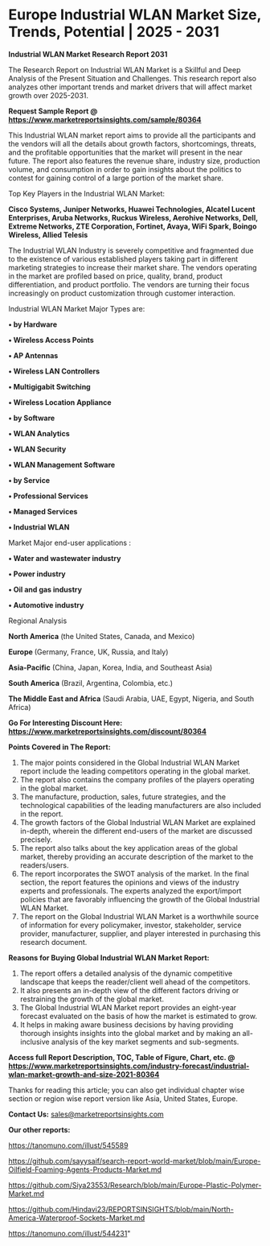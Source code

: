 # Europe Industrial WLAN Market Size, Trends, Potential | 2025 - 2031

<strong>Industrial WLAN Market Research Report 2031</strong>

The Research Report on Industrial WLAN Market is a Skillful and Deep Analysis of the Present Situation and Challenges. This research report also analyzes other important trends and market drivers that will affect market growth over 2025-2031.

<strong>Request Sample Report @ <a href=https://www.marketreportsinsights.com/sample/80364>https://www.marketreportsinsights.com/sample/80364</a></strong>

This Industrial WLAN market report aims to provide all the participants and the vendors will all the details about growth factors, shortcomings, threats, and the profitable opportunities that the market will present in the near future. The report also features the revenue share, industry size, production volume, and consumption in order to gain insights about the politics to contest for gaining control of a large portion of the market share.

Top Key Players in the Industrial WLAN Market:

<strong>Cisco Systems, Juniper Networks, Huawei Technologies, Alcatel Lucent Enterprises, Aruba Networks, Ruckus Wireless, Aerohive Networks, Dell, Extreme Networks, ZTE Corporation, Fortinet, Avaya, WiFi Spark, Boingo Wireless, Allied Telesis</strong>

The Industrial WLAN Industry is severely competitive and fragmented due to the existence of various established players taking part in different marketing strategies to increase their market share. The vendors operating in the market are profiled based on price, quality, brand, product differentiation, and product portfolio. The vendors are turning their focus increasingly on product customization through customer interaction.

Industrial WLAN Market Major Types are:

<strong>• by Hardware

• Wireless Access Points

• AP Antennas

• Wireless LAN Controllers

• Multigigabit Switching

• Wireless Location Appliance

• by Software

• WLAN Analytics

• WLAN Security

• WLAN Management Software

• by Service

• Professional Services

• Managed Services

• Industrial WLAN</strong>

Market Major end-user applications :

<strong>• Water and wastewater industry

• Power industry

• Oil and gas industry

• Automotive industry</strong>

Regional Analysis

</u><strong><b>North America</b></strong> (the United States, Canada, and Mexico)

<strong><b>Europe </b></strong>(Germany, France, UK, Russia, and Italy)

<strong><b>Asia-Pacific</b></strong> (China, Japan, Korea, India, and Southeast Asia)

<strong><b>South America</b></strong> (Brazil, Argentina, Colombia, etc.)

<strong><b>The Middle East and Africa</b></strong> (Saudi Arabia, UAE, Egypt, Nigeria, and South Africa)

<strong>Go For Interesting Discount Here: <a href=https://www.marketreportsinsights.com/discount/80364>https://www.marketreportsinsights.com/discount/80364</a></strong>

<strong>Points Covered in The Report:</strong>
<ol>
  <li>The major points considered in the Global Industrial WLAN Market report include the leading competitors operating in the global market.</li>
  <li>The report also contains the company profiles of the players operating in the global market.</li>
  <li>The manufacture, production, sales, future strategies, and the technological capabilities of the leading manufacturers are also included in the report.</li>
  <li>The growth factors of the Global Industrial WLAN Market are explained in-depth, wherein the different end-users of the market are discussed precisely.</li>
  <li>The report also talks about the key application areas of the global market, thereby providing an accurate description of the market to the readers/users.</li>
  <li>The report incorporates the SWOT analysis of the market. In the final section, the report features the opinions and views of the industry experts and professionals. The experts analyzed the export/import policies that are favorably influencing the growth of the Global Industrial WLAN Market.</li>
  <li>The report on the Global Industrial WLAN Market is a worthwhile source of information for every policymaker, investor, stakeholder, service provider, manufacturer, supplier, and player interested in purchasing this research document.</li>
</ol>
<strong>Reasons for Buying Global Industrial WLAN Market Report:</strong>

<ol>
  <li>The report offers a detailed analysis of the dynamic competitive landscape that keeps the reader/client well ahead of the competitors.</li>
  <li>It also presents an in-depth view of the different factors driving or restraining the growth of the global market.</li>
  <li>The Global Industrial WLAN Market report provides an eight-year forecast evaluated on the basis of how the market is estimated to grow.</li>
  <li>It helps in making aware business decisions by having providing thorough insights insights into the global market and by making an all-inclusive analysis of the key market segments and sub-segments.</li>
</ol>
<strong>Access full Report Description, TOC, Table of Figure, Chart, etc. @ <a href=https://www.marketreportsinsights.com/industry-forecast/industrial-wlan-market-growth-and-size-2021-80364>https://www.marketreportsinsights.com/industry-forecast/industrial-wlan-market-growth-and-size-2021-80364</a></strong>


Thanks for reading this article; you can also get individual chapter wise section or region wise report version like Asia, United States, Europe.

<strong>Contact Us:</strong>
sales@marketreportsinsights.com

<strong>Our other reports:</strong>

<a href=https://tanomuno.com/illust/545589>https://tanomuno.com/illust/545589</a>

<a href=https://github.com/sayysaif/search-report-world-market/blob/main/Europe-Oilfield-Foaming-Agents-Products-Market.md>https://github.com/sayysaif/search-report-world-market/blob/main/Europe-Oilfield-Foaming-Agents-Products-Market.md</a>

<a href=https://github.com/Siya23553/Research/blob/main/Europe-Plastic-Polymer-Market.md>https://github.com/Siya23553/Research/blob/main/Europe-Plastic-Polymer-Market.md</a>

<a href=https://github.com/Hindavi23/REPORTSINSIGHTS/blob/main/North-America-Waterproof-Sockets-Market.md>https://github.com/Hindavi23/REPORTSINSIGHTS/blob/main/North-America-Waterproof-Sockets-Market.md</a>

<a href=https://tanomuno.com/illust/544231>https://tanomuno.com/illust/544231</a>"
